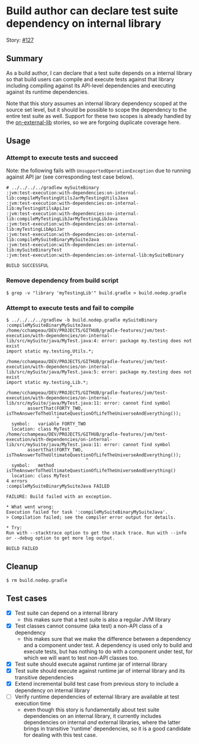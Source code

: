 # Build author can declare test suite dependency on internal library

Story: [#127](https://github.com/gradle/langos/issues/127)

## Summary
As a build author, I can declare that a test suite depends on a internal library so that build users can compile and execute tests against that library including compiling against its API-level dependencies and executing against its runtime dependencies.

Note that this story assumes an internal library dependency scoped at the source set level, but it should be possible to scope the dependency to the entire test suite as well. Support for these two scopes is already handled by the [on-external-lib](../on-external-lib) stories, so we are forgoing duplicate coverage here.

## Usage

### Attempt to execute tests and succeed

Note: the following fails with `UnsupportedOperationException` due to running against API jar (see corresponding test case below).

    # ../../../../gradlew mySuiteBinary
    :jvm:test-execution:with-dependencies:on-internal-lib:compileMyTestingUtilsJarMyTestingUtilsJava
    :jvm:test-execution:with-dependencies:on-internal-lib:myTestingUtilsApiJar
    :jvm:test-execution:with-dependencies:on-internal-lib:compileMyTestingLibJarMyTestingLibJava
    :jvm:test-execution:with-dependencies:on-internal-lib:myTestingLibApiJar
    :jvm:test-execution:with-dependencies:on-internal-lib:compileMySuiteBinaryMySuiteJava
    :jvm:test-execution:with-dependencies:on-internal-lib:mySuiteBinaryTest
    :jvm:test-execution:with-dependencies:on-internal-lib:mySuiteBinary

    BUILD SUCCESSFUL

### Remove dependency from build script

    $ grep -v "library 'myTestingLib'" build.gradle > build.nodep.gradle

### Attempt to execute tests and fail to compile

    $ ../../../../gradlew -b build.nodep.gradle mySuiteBinary
    :compileMySuiteBinaryMySuiteJava
    /home/cchampeau/DEV/PROJECTS/GITHUB/gradle-features/jvm/test-execution/with-dependencies/on-internal-lib/src/mySuite/java/MyTest.java:4: error: package my.testing does not exist
    import static my.testing.Utils.*;
                            ^
    /home/cchampeau/DEV/PROJECTS/GITHUB/gradle-features/jvm/test-execution/with-dependencies/on-internal-lib/src/mySuite/java/MyTest.java:5: error: package my.testing does not exist
    import static my.testing.Lib.*;
                            ^
    /home/cchampeau/DEV/PROJECTS/GITHUB/gradle-features/jvm/test-execution/with-dependencies/on-internal-lib/src/mySuite/java/MyTest.java:11: error: cannot find symbol
            assertThat(FORTY_TWO, isTheAnswerToTheUltimateQuestionOfLifeTheUniverseAndEverything());
                       ^
      symbol:   variable FORTY_TWO
      location: class MyTest
    /home/cchampeau/DEV/PROJECTS/GITHUB/gradle-features/jvm/test-execution/with-dependencies/on-internal-lib/src/mySuite/java/MyTest.java:11: error: cannot find symbol
            assertThat(FORTY_TWO, isTheAnswerToTheUltimateQuestionOfLifeTheUniverseAndEverything());
                                  ^
      symbol:   method isTheAnswerToTheUltimateQuestionOfLifeTheUniverseAndEverything()
      location: class MyTest
    4 errors
    :compileMySuiteBinaryMySuiteJava FAILED

    FAILURE: Build failed with an exception.

    * What went wrong:
    Execution failed for task ':compileMySuiteBinaryMySuiteJava'.
    > Compilation failed; see the compiler error output for details.

    * Try:
    Run with --stacktrace option to get the stack trace. Run with --info or --debug option to get more log output.

    BUILD FAILED

## Cleanup

    $ rm build.nodep.gradle

## Test cases

 - [x] Test suite can depend on a internal library
   - this makes sure that a test suite is also a regular JVM library
 - [x] Test classes cannot consume (aka test) a non-API class of a dependency
   - this makes sure that we make the difference between a dependency and a component under test. A dependency is used only to build and execute tests, but has nothing to do with a component under test, for which we will want to test non-API classes too.
 - [x] Test suite should execute against runtime jar of internal library
 - [x] Test suite should execute against runtime jar of internal library and its transitive dependencies
 - [x] Extend incremental build test case from previous story to include a dependency on internal library
 - [ ] Verify runtime dependencies of external library are available at test execution time
   - even though this story is fundamentally about test suite dependencies on an internal library, it currently includes dependencies on internal *and* external libraries, where the latter brings in transitive 'runtime' dependencies, so it is a good candidate for dealing with this test case.
